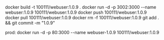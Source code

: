 docker build -t 100111/webuser:1.0.9 .
docker run -d -p 3002:3000 --name webuser:1.0.9 100111/webuser:1.0.9
docker push 100111/webuser:1.0.9
docker pull 100111/webuser:1.0.9
docker rm -f 100111/webuser:1.0.9
git add . && git commit -m "1.0.9"

prod: 
docker run -d -p 80:3000 --name webuser-1.0.9 100111/webuser:1.0.9
